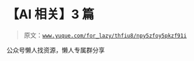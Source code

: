 # 【AI 相关】3 篇

> 原文：[`www.yuque.com/for_lazy/thfiu8/npy5zfoy5pkzf91i`](https://www.yuque.com/for_lazy/thfiu8/npy5zfoy5pkzf91i)

公众号懒人找资源，懒人专属群分享